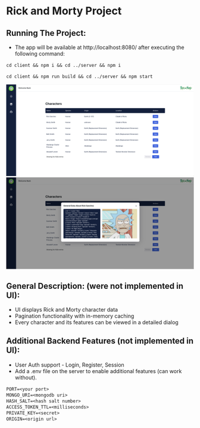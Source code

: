 # Rick and Morty Project

## Running The Project:

- The app will be available at http://localhost:8080/ after executing the following command:
```
cd client && npm i && cd ../server && npm i
```
```
cd client && npm run build && cd ../server && npm start
```

![alt text](image.png)
![alt text](image-1.png)

## General Description: (were not implemented in UI):

- UI displays Rick and Morty character data
- Pagination functionality with in-memory caching
- Every character and its features can be viewed in a detailed dialog

## Additional Backend Features (not implemented in UI):

- User Auth support - Login, Register, Session
- Add a .env file on the server to enable additional features (can work without).

```
PORT=<your port>
MONGO_URI=<mongodb uri>
HASH_SALT=<hash salt number>
ACCESS_TOKEN_TTL=<milliseconds>
PRIVATE_KEY=<secret>
ORIGIN=<origin url>
```
